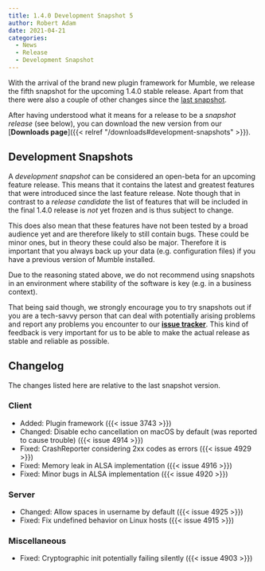 ```yaml
---
title: 1.4.0 Development Snapshot 5
author: Robert Adam
date: 2021-04-21
categories:
  - News
  - Release
  - Development Snapshot
---
```


With the arrival of the brand new plugin framework for Mumble, we release the fifth snapshot for the upcoming 1.4.0 stable release. Apart from that
there were also a couple of other changes since the [last snapshot](2021-04-03-mumble-1-4-0-snapshot4.md).

After having understood what it means for a release to be a _snapshot release_ (see below), you can download the new version from our [**Downloads
page**]({{< relref "/downloads#development-snapshots" >}}).

<!--more-->

## Development Snapshots

A _development snapshot_ can be considered an open-beta for an upcoming feature release. This means that it contains the latest and greatest features
that were introduced since the last feature release. Note though that in contrast to a _release candidate_ the list of features that will be included
in the final 1.4.0 release is _not_ yet frozen and is thus subject to change.

This does also mean that these features have not been tested by a broad audience yet and are therefore likely to still contain bugs. These could be
minor ones, but in theory these could also be major. Therefore it is important that you always back up your data (e.g. configuration files) if you
have a previous version of Mumble installed.

Due to the reasoning stated above, we do not recommend using snapshots in an environment where stability of the software is key (e.g. in a business
context).

That being said though, we strongly encourage you to try snapshots out if you are a tech-savvy person that can deal with potentially arising problems
and report any problems you encounter to our [**issue tracker**](https://github.com/mumble-voip/mumble/issues). This kind of feedback is very
important for us to be able to make the actual release as stable and reliable as possible.

## Changelog

The changes listed here are relative to the last snapshot version.

### Client

- Added: Plugin framework ({{< issue 3743 >}})
- Changed: Disable echo cancellation on macOS by default (was reported to cause trouble) ({{< issue 4914 >}})
- Fixed: CrashReporter considering 2xx codes as errors ({{< issue 4929 >}})
- Fixed: Memory leak in ALSA implementation ({{< issue 4916 >}})
- Fixed: Minor bugs in ALSA implementation ({{< issue 4920 >}})


### Server

- Changed: Allow spaces in username by default ({{< issue 4925 >}})
- Fixed: Fix undefined behavior on Linux hosts ({{< issue 4915 >}})


### Miscellaneous

- Fixed: Cryptographic init potentially failing silently ({{< issue 4903 >}})

